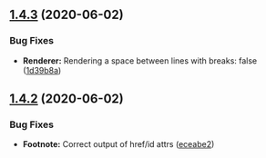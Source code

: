 ## [1.4.3](https://github.com/HHogg/remarkable-react/compare/v1.4.2...v1.4.3) (2020-06-02)


### Bug Fixes

* **Renderer:** Rendering a space between lines with breaks: false ([1d39b8a](https://github.com/HHogg/remarkable-react/commit/1d39b8a))

## [1.4.2](https://github.com/HHogg/remarkable-react/compare/v1.4.1...v1.4.2) (2020-06-02)


### Bug Fixes

* **Footnote:** Correct output of href/id attrs ([eceabe2](https://github.com/HHogg/remarkable-react/commit/eceabe2))
